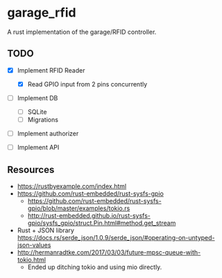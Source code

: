 # garage_rfid
A rust implementation of the garage/RFID controller.

## TODO
- [x] Implement RFID Reader
  - [x] Read GPIO input from 2 pins concurrently
- [ ] Implement DB
  - [ ] SQLite
  - [ ] Migrations
- [ ] Implement authorizer
- [ ] Implement API


## Resources
- https://rustbyexample.com/index.html
- https://github.com/rust-embedded/rust-sysfs-gpio
  - https://github.com/rust-embedded/rust-sysfs-gpio/blob/master/examples/tokio.rs
  - http://rust-embedded.github.io/rust-sysfs-gpio/sysfs_gpio/struct.Pin.html#method.get_stream
- Rust + JSON library https://docs.rs/serde_json/1.0.9/serde_json/#operating-on-untyped-json-values
- http://hermanradtke.com/2017/03/03/future-mpsc-queue-with-tokio.html
  - Ended up ditching tokio and using mio directly.
